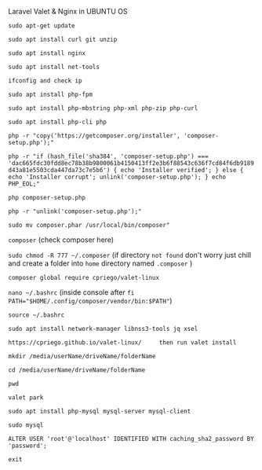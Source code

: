 Laravel Valet & Nginx in UBUNTU OS

`sudo apt-get update` 

`sudo apt install curl git unzip`

`sudo apt install nginx`

`sudo apt install net-tools`

`ifconfig and check ip`

`sudo apt install php-fpm`

`sudo apt install php-mbstring php-xml php-zip php-curl`

`sudo apt install php-cli php`

`php -r "copy('https://getcomposer.org/installer', 'composer-setup.php');"`

`php -r "if (hash_file('sha384', 'composer-setup.php') === 'dac665fdc30fdd8ec78b38b9800061b4150413ff2e3b6f88543c636f7cd84f6db9189d43a81e5503cda447da73c7e5b6') { echo 'Installer verified'; } else { echo 'Installer corrupt'; unlink('composer-setup.php'); } echo PHP_EOL;"`


`php composer-setup.php`

`php -r "unlink('composer-setup.php');"`

`sudo mv composer.phar /usr/local/bin/composer"`

`composer` (check composer here)

`sudo chmod -R 777 ~/.composer` (if directory `not found` don't worry just chill and create a folder into `home` directory named `.composer` )

`composer global require cpriego/valet-linux`

`nano ~/.bashrc` (inside console after `fi` `PATH="$HOME/.config/composer/vendor/bin:$PATH"`)

`source ~/.bashrc`

`sudo apt install network-manager libnss3-tools jq xsel`

`https://cpriego.github.io/valet-linux/     then run valet install`

`mkdir /media/userName/driveName/folderName`

`cd /media/userName/driveName/folderName`

`pwd`

`valet park`

`sudo apt install php-mysql mysql-server mysql-client`

`sudo mysql`
 
`ALTER USER 'root'@'localhost' IDENTIFIED WITH caching_sha2_password BY 'password';`

`exit`
